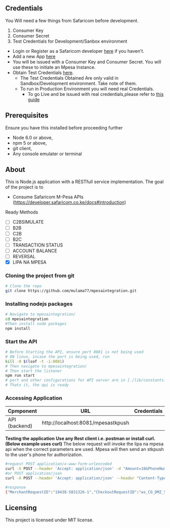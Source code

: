 ## Credentials

You Will need a few things from Safaricom before development.

1.  Consumer Key
2.  Consumer Secret
3.  Test Credentials for Development/Sanbox environment

- Login or Register as a Safaricom developer [here](https://developer.safaricom.co.ke/login-register) if you haven't.
- Add a new App [here](https://developer.safaricom.co.ke/user/me/apps)
- You will be issued with a Consumer Key and Consumer Secret. You will use these to initiate an Mpesa Instance.
- Obtain Test Credentials [here](https://developer.safaricom.co.ke/test_credentials).
  - The Test Credentials Obtained Are only valid in Sandbox/Development environment. Take note of them.
  - To run in Production Environment you will need real Credentials.
    - To go Live and be issued with real credentials,please refer to [this guide](https://developer.safaricom.co.ke/docs?javascript#going-live)
    
## Prerequisites
Ensure you have this installed before proceeding further
- Node 6.0 or above,  
- npm 5 or above,  
- git client, 
- Any console emulater or terminal

## About
This is Node.js application with a RESTfull service implementation.
The goal of the project is to 
- Consume Safaricom M-Pesa APIs (https://developer.safaricom.co.ke/docs#introduction)

Ready Methods

- [ ] C2BSIMULATE
- [ ] B2B
- [ ] C2B
- [ ] B2C
- [ ] TRANSACTION STATUS
- [ ] ACCOUNT BALANCE
- [ ] REVERSAL
- [x] LIPA NA MPESA

### Cloning the project from git
```bash
# Clone the repo
git clone https://github.com/mulama77/mpesaintegration.git
```
### Installing nodejs packages
```bash
# Navigate to mpesaintegration/
cd mpesaintegration
#Then install node packages
npm install
```
### Start the API
```bash
# Before Starting the API, ensure port 8081 is not being used
# ON linux, incase the port is being used, run
kill -9 $(lsof -t -i:8081)
# Then navigate to mpesaintegration/
# Then start the listener
npm run start
# port and other configurations for API server are in [./lib/constants.js]
# Thats it, the api is ready
```

### Accessing Application
Cpmponent         | URL                                      | Credentials
---               | ---                                      | ---
API (backend)     |  http://localhost:8081/mpesastkpush      | 

**Testing the application** 
****Use any Rest client i.e. postman or install curl. (Below example uses curl)****
The below request will invoke the lipa na mpesa api when the correct parameters are used. Mpesa will then send an stkpush to the user's phone for authorization.

```bash
#request POST application/x-www-form-urlencoded
curl -X POST --header 'Accept: application/json' -d "Amount=10&PhoneNumber=2547xxxxxxxx&TransactionDesc=Cabpayment" 'http://localhost:8081/api/mpesastkpush'
#or POST application/json
curl -X POST --header 'Accept: application/json' --header "Content-Type: application/json" -d '{"Amount":"10", "PhoneNumber":"2547xxxxxxxx", "TransactionDesc":"Cabpayment"}' 'http://localhost:8081/api/mpesastkpush'

#response
{"MerchantRequestID":"18438-5831326-1","CheckoutRequestID":"ws_CO_DMZ_540072342_20072019060327336","ResponseCode":"0","ResponseDescription":"Success. Request accepted for processing","CustomerMessage":"Success. Request accepted for processing"}
```

## Licensing
This project is licensed under MIT license. 
